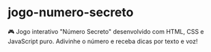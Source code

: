 # jogo-numero-secreto
🎮 Jogo interativo "Número Secreto" desenvolvido com HTML, CSS e JavaScript puro. Adivinhe o número e receba dicas por texto e voz!
